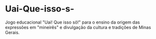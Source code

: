 # Uai-Que-isso-s-
Jogo educacional "Uai! Que isso sô!" para o ensino da origem das expressões em "mineirês" e divulgação da cultura e tradições de Minas Gerais.
